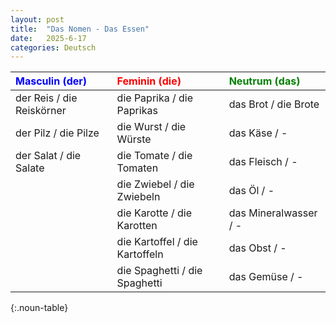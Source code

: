 ```yaml
---
layout: post
title:  "Das Nomen - Das Essen"
date:   2025-6-17
categories: Deutsch
---
```


<!-- 流量追蹤 -->
<script src="{{ '/assets/js/momo-script.js' | relative_url }}"></script>

<style>
.noun-table th:nth-child(1), .noun-table td:nth-child(1) { color: blue; } /* Masculin 欄 */
.noun-table th:nth-child(2), .noun-table td:nth-child(2) { color: red; } /* Feminin 欄 */
.noun-table th:nth-child(3), .noun-table td:nth-child(3) { color: green; } /* Neutrum 欄 */
</style>

| <span style="color: blue;">Masculin (der)</span> | <span style="color: red;">Feminin (die)</span> | <span style="color: green;">Neutrum (das)</span> |
| :------------- | :------------ | :------------ |
| der Reis / die Reiskörner | die Paprika / die Paprikas | das Brot / die Brote |
| der Pilz / die Pilze | die Wurst / die Würste | das Käse / - |
| der Salat / die Salate | die Tomate / die Tomaten | das Fleisch / - |
| | die Zwiebel / die Zwiebeln | das Öl / - |
| | die Karotte / die Karotten | das Mineralwasser / - |
| | die Kartoffel / die Kartoffeln | das Obst / - |
| | die Spaghetti / die Spaghetti | das Gemüse / - |
{:.noun-table}